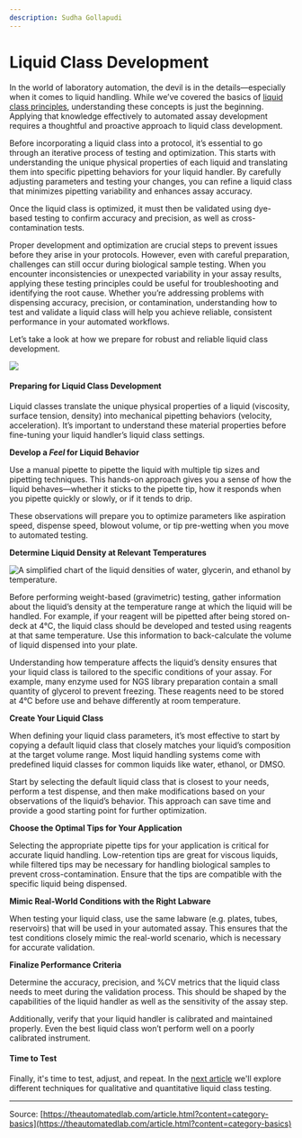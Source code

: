 ```yaml
---
description: Sudha Gollapudi
---
```


# Liquid Class Development

In the world of laboratory automation, the devil is in the details—especially when it comes to liquid handling. While we’ve covered the basics of [liquid class principles](https://theautomatedlab.com/article.html?content=liquid-classes), understanding these concepts is just the beginning. Applying that knowledge effectively to automated assay development requires a thoughtful and proactive approach to liquid class development.

Before incorporating a liquid class into a protocol, it’s essential to go through an iterative process of testing and optimization. This starts with understanding the unique physical properties of each liquid and translating them into specific pipetting behaviors for your liquid handler. By carefully adjusting parameters and testing your changes, you can refine a liquid class that minimizes pipetting variability and enhances assay accuracy.

Once the liquid class is optimized, it must then be validated using dye-based testing to confirm accuracy and precision, as well as cross-contamination tests.

Proper development and optimization are crucial steps to prevent issues before they arise in your protocols. However, even with careful preparation, challenges can still occur during biological sample testing. When you encounter inconsistencies or unexpected variability in your assay results, applying these testing principles could be useful for troubleshooting and identifying the root cause. Whether you’re addressing problems with dispensing accuracy, precision, or contamination, understanding how to test and validate a liquid class will help you achieve reliable, consistent performance in your automated workflows.

Let’s take a look at how we prepare for robust and reliable liquid class development.

![](https://theautomatedlab.com/assets/images/content/flowchart-lc-development.png)

#### Preparing for Liquid Class Development

Liquid classes translate the unique physical properties of a liquid (viscosity, surface tension, density) into mechanical pipetting behaviors (velocity, acceleration). It’s important to understand these material properties before fine-tuning your liquid handler’s liquid class settings.

**Develop a **_**Feel**_** for Liquid Behavior**

Use a manual pipette to pipette the liquid with multiple tip sizes and pipetting techniques. This hands-on approach gives you a sense of how the liquid behaves—whether it sticks to the pipette tip, how it responds when you pipette quickly or slowly, or if it tends to drip.

These observations will prepare you to optimize parameters like aspiration speed, dispense speed, blowout volume, or tip pre-wetting when you move to automated testing.

**Determine Liquid Density at Relevant Temperatures**

![A simplified chart of the liquid densities of water, glycerin, and ethanol by temperature.](https://theautomatedlab.com/assets/images/content/chart-density.png)

Before performing weight-based (gravimetric) testing, gather information about the liquid’s density at the temperature range at which the liquid will be handled. For example, if your reagent will be pipetted after being stored on-deck at 4°C, the liquid class should be developed and tested using reagents at that same temperature. Use this information to back-calculate the volume of liquid dispensed into your plate.

Understanding how temperature affects the liquid’s density ensures that your liquid class is tailored to the specific conditions of your assay. For example, many enzyme used for NGS library preparation contain a small quantity of glycerol to prevent freezing. These reagents need to be stored at 4°C before use and behave differently at room temperature.

**Create Your Liquid Class**

When defining your liquid class parameters, it’s most effective to start by copying a default liquid class that closely matches your liquid’s composition at the target volume range. Most liquid handling systems come with predefined liquid classes for common liquids like water, ethanol, or DMSO.

Start by selecting the default liquid class that is closest to your needs, perform a test dispense, and then make modifications based on your observations of the liquid’s behavior. This approach can save time and provide a good starting point for further optimization.

**Choose the Optimal Tips for Your Application**

Selecting the appropriate pipette tips for your application is critical for accurate liquid handling. Low-retention tips are great for viscous liquids, while filtered tips may be necessary for handling biological samples to prevent cross-contamination. Ensure that the tips are compatible with the specific liquid being dispensed.

**Mimic Real-World Conditions with the Right Labware**

When testing your liquid class, use the same labware (e.g. plates, tubes, reservoirs) that will be used in your automated assay. This ensures that the test conditions closely mimic the real-world scenario, which is necessary for accurate validation.

**Finalize Performance Criteria**

Determine the accuracy, precision, and %CV metrics that the liquid class needs to meet during the validation process. This should be shaped by the capabilities of the liquid handler as well as the sensitivity of the assay step.

Additionally, verify that your liquid handler is calibrated and maintained properly. Even the best liquid class won’t perform well on a poorly calibrated instrument.

#### Time to Test

Finally, it's time to test, adjust, and repeat. In the [next article](https://theautomatedlab.com/article.html?content=liquid-classes-2) we'll explore different techniques for qualitative and quantitative liquid class testing.

***

Source: [https://theautomatedlab.com/article.html?content=category-basics](https://theautomatedlab.com/article.html?content=category-basics)
